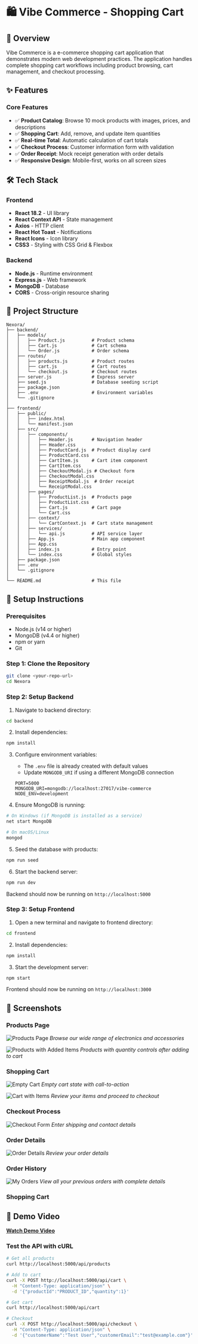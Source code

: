 # 🛍️ Vibe Commerce - Shopping Cart

## 🎯 Overview

Vibe Commerce is a e-commerce shopping cart application that demonstrates modern web development practices. The application handles complete shopping cart workflows including product browsing, cart management, and checkout processing.

## ✨ Features

### Core Features
- ✅ **Product Catalog**: Browse 10 mock products with images, prices, and descriptions
- ✅ **Shopping Cart**: Add, remove, and update item quantities
- ✅ **Real-time Total**: Automatic calculation of cart totals
- ✅ **Checkout Process**: Customer information form with validation
- ✅ **Order Receipt**: Mock receipt generation with order details
- ✅ **Responsive Design**: Mobile-first, works on all screen sizes


## 🛠️ Tech Stack

### Frontend
- **React 18.2** - UI library
- **React Context API** - State management
- **Axios** - HTTP client
- **React Hot Toast** - Notifications
- **React Icons** - Icon library
- **CSS3** - Styling with CSS Grid & Flexbox

### Backend
- **Node.js** - Runtime environment
- **Express.js** - Web framework
- **MongoDB** - Database
- **CORS** - Cross-origin resource sharing

## 📁 Project Structure

```
Nexora/
├── backend/
│   ├── models/
│   │   ├── Product.js          # Product schema
│   │   ├── Cart.js             # Cart schema
│   │   └── Order.js            # Order schema
│   ├── routes/
│   │   ├── products.js         # Product routes
│   │   ├── cart.js             # Cart routes
│   │   └── checkout.js         # Checkout routes
│   ├── server.js               # Express server
│   ├── seed.js                 # Database seeding script
│   ├── package.json
│   ├── .env                    # Environment variables
│   └── .gitignore
│
├── frontend/
│   ├── public/
│   │   ├── index.html
│   │   └── manifest.json
│   ├── src/
│   │   ├── components/
│   │   │   ├── Header.js       # Navigation header
│   │   │   ├── Header.css
│   │   │   ├── ProductCard.js  # Product display card
│   │   │   ├── ProductCard.css
│   │   │   ├── CartItem.js     # Cart item component
│   │   │   ├── CartItem.css
│   │   │   ├── CheckoutModal.js # Checkout form
│   │   │   ├── CheckoutModal.css
│   │   │   ├── ReceiptModal.js  # Order receipt
│   │   │   └── ReceiptModal.css
│   │   ├── pages/
│   │   │   ├── ProductList.js  # Products page
│   │   │   ├── ProductList.css
│   │   │   ├── Cart.js         # Cart page
│   │   │   └── Cart.css
│   │   ├── context/
│   │   │   └── CartContext.js  # Cart state management
│   │   ├── services/
│   │   │   └── api.js          # API service layer
│   │   ├── App.js              # Main app component
│   │   ├── App.css
│   │   ├── index.js            # Entry point
│   │   └── index.css           # Global styles
│   ├── package.json
│   ├── .env
│   └── .gitignore
│
└── README.md                   # This file
```

## 🚀 Setup Instructions

### Prerequisites
- Node.js (v14 or higher)
- MongoDB (v4.4 or higher)
- npm or yarn
- Git

### Step 1: Clone the Repository
```bash
git clone <your-repo-url>
cd Nexora
```

### Step 2: Setup Backend

1. Navigate to backend directory:
```bash
cd backend
```

2. Install dependencies:
```bash
npm install
```

3. Configure environment variables:
   - The `.env` file is already created with default values
   - Update `MONGODB_URI` if using a different MongoDB connection
   ```
   PORT=5000
   MONGODB_URI=mongodb://localhost:27017/vibe-commerce
   NODE_ENV=development
   ```

4. Ensure MongoDB is running:
```bash
# On Windows (if MongoDB is installed as a service)
net start MongoDB

# On macOS/Linux
mongod
```

5. Seed the database with products:
```bash
npm run seed
```

6. Start the backend server:
```bash
npm run dev
```

Backend should now be running on `http://localhost:5000`

### Step 3: Setup Frontend

1. Open a new terminal and navigate to frontend directory:
```bash
cd frontend
```

2. Install dependencies:
```bash
npm install
```

3. Start the development server:
```bash
npm start
```

Frontend should now be running on `http://localhost:3000`


## 📸 Screenshots

### Products Page
![Products Page](screenshots/prodcuts.png)
*Browse our wide range of electronics and accessories*

![Products with Added Items](screenshots/prodcuts_checkin.png)
*Products with quantity controls after adding to cart*

### Shopping Cart
![Empty Cart](screenshots/empty_cart.png)
*Empty cart state with call-to-action*

![Cart with Items](screenshots/cart_added.png)
*Review your items and proceed to checkout*

### Checkout Process
![Checkout Form](screenshots/checkout.png)
*Enter shipping and contact details*

### Order Details
![Order Details](screenshots/order.png)
*Review your order details*

### Order History
![My Orders](screenshots/my_orders.png)
*View all your previous orders with complete details*

### Shopping Cart



## 🎥 Demo Video

**[Watch Demo Video](https://www.loom.com/share/385ed83a14c64310a773505e75bcf7a8)**


### Test the API with cURL

```bash
# Get all products
curl http://localhost:5000/api/products

# Add to cart
curl -X POST http://localhost:5000/api/cart \
  -H "Content-Type: application/json" \
  -d '{"productId":"PRODUCT_ID","quantity":1}'

# Get cart
curl http://localhost:5000/api/cart

# Checkout
curl -X POST http://localhost:5000/api/checkout \
  -H "Content-Type: application/json" \
  -d '{"customerName":"Test User","customerEmail":"test@example.com"}'
```

